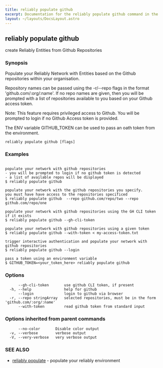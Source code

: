 ```yaml
---
title: reliably populate github
excerpt: Documentation for the reliably populate github command in the Reliably CLI
layout: ~/layouts/DocsLayout.astro
---
```

## reliably populate github

create Reliably Entities from Github Repositories

### Synopsis


Populate your Reliably Network with Entities
based on the Github repositories within your
organisation.

Repository names can be passed using the -r/--repo flags
in the format 'github.com/:org/:name'. If no repo
names are given, then you will be prompted with a list
of repositories available to you based on your Github
access token.

Note: This feature requires privileged access to Github.
You will be prompted to login if no Github Access token
is provided.

The ENV variable GITHUB_TOKEN can be used to pass an oath
token from the environment.


```
reliably populate github [flags]
```

### Examples

```

populate your network with github repositories
- you will be prompted to login if no github token is detected
- a list of available repos will be displayed
$ reliably populate github

populate your network with the github repositories you specify.
you must have have access to the repositories specificed
$ reliably populate github  --repo github.com/repo/two --repo github.com/repo/one

populate your network with github repositories using the GH CLI token if it exists
$ reliably populate github --gh-cli-token

populate your network with github repositories using a given token
$ reliably populate github --with-token < my-access-token.txt

trigger interactive authentication and populate your network with github repositories
$ reliably populate github --login

pass a token using an environment variable
$ GITHUB_TOKEN=<your_token_here> reliably populate github

```

### Options

```
      --gh-cli-token       use github CLI token, if present
  -h, --help               help for github
      --login              login to github via browser
  -r, --repo stringArray   selected repositories, must be in the form 'github.com/:org/:name'
      --with-token         read github token from standard input
```

### Options inherited from parent commands

```
      --no-color       Disable color output
  -v, --verbose        verbose output
  -V, --very-verbose   very verbose output
```

### SEE ALSO

* [reliably populate](/docs/reference/cli/reliably_populate/)	 - populate your reliably environment

